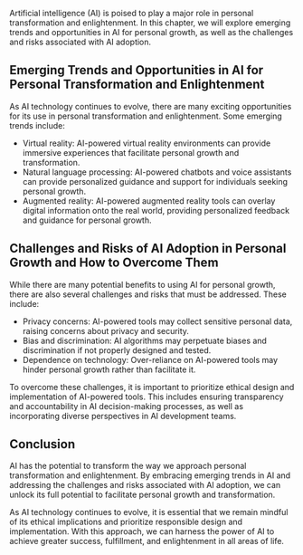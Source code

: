 
Artificial intelligence (AI) is poised to play a major role in personal transformation and enlightenment. In this chapter, we will explore emerging trends and opportunities in AI for personal growth, as well as the challenges and risks associated with AI adoption.

Emerging Trends and Opportunities in AI for Personal Transformation and Enlightenment
-------------------------------------------------------------------------------------

As AI technology continues to evolve, there are many exciting opportunities for its use in personal transformation and enlightenment. Some emerging trends include:

* Virtual reality: AI-powered virtual reality environments can provide immersive experiences that facilitate personal growth and transformation.
* Natural language processing: AI-powered chatbots and voice assistants can provide personalized guidance and support for individuals seeking personal growth.
* Augmented reality: AI-powered augmented reality tools can overlay digital information onto the real world, providing personalized feedback and guidance for personal growth.

Challenges and Risks of AI Adoption in Personal Growth and How to Overcome Them
-------------------------------------------------------------------------------

While there are many potential benefits to using AI for personal growth, there are also several challenges and risks that must be addressed. These include:

* Privacy concerns: AI-powered tools may collect sensitive personal data, raising concerns about privacy and security.
* Bias and discrimination: AI algorithms may perpetuate biases and discrimination if not properly designed and tested.
* Dependence on technology: Over-reliance on AI-powered tools may hinder personal growth rather than facilitate it.

To overcome these challenges, it is important to prioritize ethical design and implementation of AI-powered tools. This includes ensuring transparency and accountability in AI decision-making processes, as well as incorporating diverse perspectives in AI development teams.

Conclusion
----------

AI has the potential to transform the way we approach personal transformation and enlightenment. By embracing emerging trends in AI and addressing the challenges and risks associated with AI adoption, we can unlock its full potential to facilitate personal growth and transformation.

As AI technology continues to evolve, it is essential that we remain mindful of its ethical implications and prioritize responsible design and implementation. With this approach, we can harness the power of AI to achieve greater success, fulfillment, and enlightenment in all areas of life.
